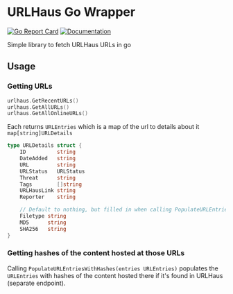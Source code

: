 # URLHaus Go Wrapper

[![Go Report Card](https://goreportcard.com/badge/github.com/vertoforce/gourlhaus)](https://goreportcard.com/report/github.com/vertoforce/gourlhaus)
[![Documentation](https://godoc.org/github.com/vertoforce/gourlhaus?status.svg)](https://godoc.org/github.com/vertoforce/gourlhaus)

Simple library to fetch URLHaus URLs in go

## Usage

### Getting URLs

```go
urlhaus.GetRecentURLs()
urlhaus.GetAllURLs()
urlhaus.GetAllOnlineURLs()
```

Each returns `URLEntries` which is a map of the url to details about it `map[string]URLDetails`

```go
type URLDetails struct {
    ID          string
    DateAdded   string
    URL         string
    URLStatus   URLStatus
    Threat      string
    Tags        []string
    URLHausLink string
    Reporter    string

    // Default to nothing, but filled in when calling PopulateURLEntriesWithHashes
    Filetype string
    MD5      string
    SHA256   string
}
```

### Getting hashes of the content hosted at those URLs

Calling `PopulateURLEntriesWithHashes(entries URLEntries)` populates the `URLEntries` with hashes of the content hosted there if it's found in URLHaus (separate endpoint).
